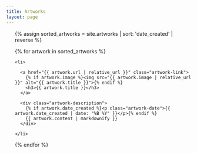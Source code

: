 ```yaml
---
title: Artworks
layout: page
---
```


<ul class="artwork-gallery">

  {% assign sorted_artworks = site.artworks | sort: 'date_created' | reverse %}

  {% for artwork in sorted_artworks %}

    <li>

      <a href="{{ artwork.url | relative_url }}" class="artwork-link">
        {% if artwork.image %}<img src="{{ artwork.image | relative_url }}" alt="{{ artwork.title }}">{% endif %}
        <h3>{{ artwork.title }}</h3>
      </a>

      <div class="artwork-description">
        {% if artwork.date_created %}<p class="artwork-date">{{ artwork.date_created | date: "%B %Y" }}</p>{% endif %}
        {{ artwork.content | markdownify }}
      </div>

    </li>

  {% endfor %}
  
</ul>